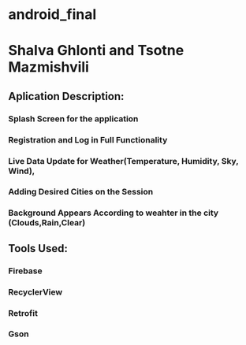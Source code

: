 # android_final
# Shalva Ghlonti and Tsotne Mazmishvili

## Aplication Description:
### Splash Screen for the application
### Registration and Log in Full Functionality
### Live Data Update for Weather(Temperature, Humidity, Sky, Wind), 
### Adding Desired Cities on the Session
### Background Appears According to weahter in the city (Clouds,Rain,Clear)


## Tools Used:
### Firebase
### RecyclerView
### Retrofit
### Gson 

